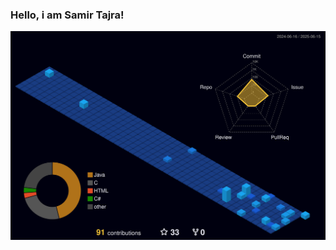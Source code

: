### Hello, i am Samir Tajra!

![Animação 3D das Contribuições](https://github.com/sam06tanb/sam06tanb/blob/main/profile-3d-contrib/profile-night-view.svg)

